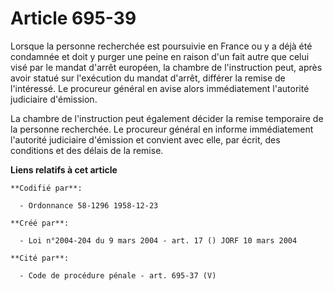 # Article 695-39

Lorsque la personne recherchée est poursuivie en France ou y a déjà été condamnée et doit y purger une peine en raison d'un
fait autre que celui visé par le mandat d'arrêt européen, la chambre de l'instruction peut, après avoir statué sur
l'exécution du mandat d'arrêt, différer la remise de l'intéressé. Le procureur général en avise alors immédiatement
l'autorité judiciaire d'émission.

La chambre de l'instruction peut également décider la remise temporaire de la personne recherchée. Le procureur général en
informe immédiatement l'autorité judiciaire d'émission et convient avec elle, par écrit, des conditions et des délais de la
remise.

**Liens relatifs à cet article**

	**Codifié par**:

	  - Ordonnance 58-1296 1958-12-23

	**Créé par**:

	  - Loi n°2004-204 du 9 mars 2004 - art. 17 () JORF 10 mars 2004

	**Cité par**:

	  - Code de procédure pénale - art. 695-37 (V)
